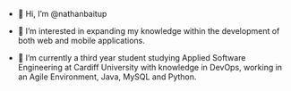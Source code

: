 - 👋 Hi, I’m @nathanbaitup

- 👀 I’m interested in expanding my knowledge within the development of both web and mobile applications.

- 🌱 I’m currently a third year student studying Applied Software Engineering at Cardiff University with knowledge in DevOps, working in an Agile Environment, Java, MySQL and Python.

<!---
nathanbaitup/nathanbaitup is a ✨ special ✨ repository because its `README.md` (this file) appears on your GitHub profile.
You can click the Preview link to take a look at your changes.
--->
